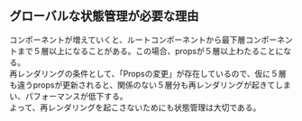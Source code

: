 ## グローバルな状態管理が必要な理由
コンポーネントが増えていくと、ルートコンポーネントから最下層コンポーネントまで５層以上になることがある。この場合、propsが５層以上わたることになる。   
再レンダリングの条件として、「Propsの変更」が存在しているので、仮に５層も違うpropsが更新されると、関係のない５層分も再レンダリングが起きてしまい、パフォーマンスが低下する。  
よって、再レンダリングを起こさないためにも状態管理は大切である。
